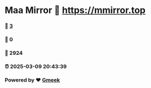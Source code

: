 # Maa Mirror :link: https://mmirror.top 
### :page_facing_up: [3](https://mmirror.top/tag.html) 
### :speech_balloon: 0 
### :hibiscus: 2924 
### :alarm_clock: 2025-03-09 20:43:39 
### Powered by :heart: [Gmeek](https://github.com/Meekdai/Gmeek)
